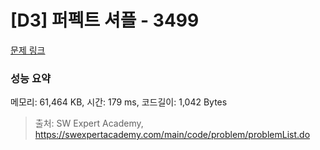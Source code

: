 # [D3] 퍼펙트 셔플 - 3499 

[문제 링크](https://swexpertacademy.com/main/code/problem/problemDetail.do?contestProbId=AWGsRbk6AQIDFAVW) 

### 성능 요약

메모리: 61,464 KB, 시간: 179 ms, 코드길이: 1,042 Bytes



> 출처: SW Expert Academy, https://swexpertacademy.com/main/code/problem/problemList.do